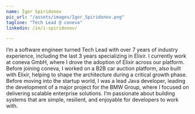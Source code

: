 ```yaml
---
name: Igor Spiridonov
pic_url: "/assets/images/Igor_Spiridonov.png"
tagline: "Tech Lead @ coneva"
linkedin: /in/i-spiridonov/

---
```

I’m a software engineer turned Tech Lead with over 7 years of industry experience, including the last 3 years specializing in Elixir. I currently work at coneva GmbH, where I drove the adoption of Elixir across our platform. Before joining coneva, I worked on a B2B car auction platform, also built with Elixir, helping to shape the architecture during a critical growth phase. Before moving into the startup world, I was a lead Java developer, leading the development of a major project for the BMW Group, where I focused on delivering scalable enterprise solutions. I’m passionate about building systems that are simple, resilient, and enjoyable for developers to work with.
